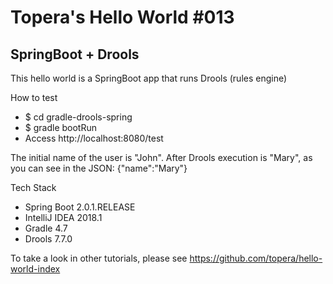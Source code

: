 # Topera's Hello World #013
## SpringBoot + Drools
This hello world is a SpringBoot app that runs Drools (rules engine)

How to test
* $ cd gradle-drools-spring
* $ gradle bootRun
* Access http://localhost:8080/test

The initial name of the user is "John". After Drools execution is "Mary", as you can see in the JSON: {"name":"Mary"}

Tech Stack
* Spring Boot 2.0.1.RELEASE
* IntelliJ IDEA 2018.1
* Gradle 4.7
* Drools 7.7.0

To take a look in other tutorials, please see https://github.com/topera/hello-world-index
